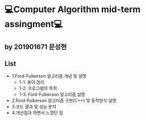 💻Computer Algorithm mid-term assingment💻
===========================================
by 201901671 문성현
-----------------------
## List
- 1.Ford-Fulkerson 알고리즘 개념 및 설명
    - 1-1. 용어 정리
    - 1-2. 프로그램의 목적
    - 1-3. Ford-Fulkerson 알고리즘 설명
- 2.Ford-Fulkerson 알고리즘 구현(C++) 및 동작방식 설명
- 3.코드 결과 및 성능 분석
- 4.개선점과 하면서 느꼈던 점
